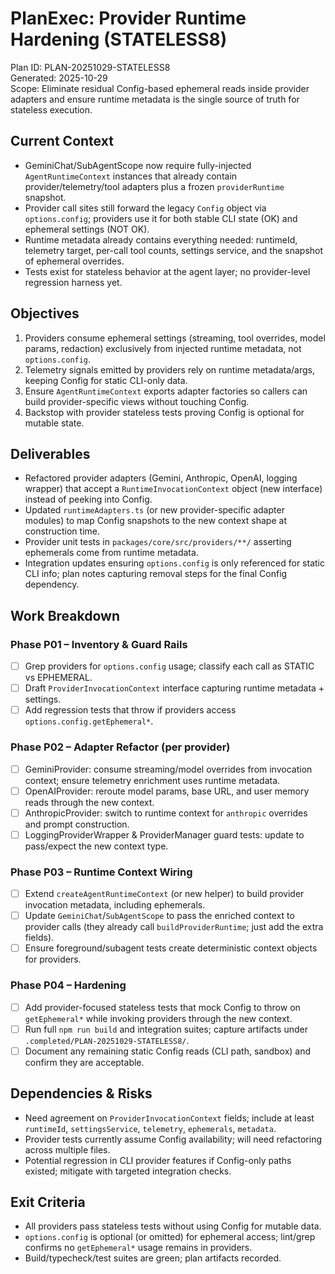 # PlanExec: Provider Runtime Hardening (STATELESS8)

Plan ID: PLAN-20251029-STATELESS8  
Generated: 2025-10-29  
Scope: Eliminate residual Config-based ephemeral reads inside provider adapters and ensure runtime metadata is the single source of truth for stateless execution.

## Current Context

- GeminiChat/SubAgentScope now require fully-injected `AgentRuntimeContext` instances that already contain provider/telemetry/tool adapters plus a frozen `providerRuntime` snapshot.
- Provider call sites still forward the legacy `Config` object via `options.config`; providers use it for both stable CLI state (OK) and ephemeral settings (NOT OK).
- Runtime metadata already contains everything needed: runtimeId, telemetry target, per-call tool counts, settings service, and the snapshot of ephemeral overrides.
- Tests exist for stateless behavior at the agent layer; no provider-level regression harness yet.

## Objectives

1. Providers consume ephemeral settings (streaming, tool overrides, model params, redaction) exclusively from injected runtime metadata, not `options.config`.
2. Telemetry signals emitted by providers rely on runtime metadata/args, keeping Config for static CLI-only data.
3. Ensure `AgentRuntimeContext` exports adapter factories so callers can build provider-specific views without touching Config.
4. Backstop with provider stateless tests proving Config is optional for mutable state.

## Deliverables

- Refactored provider adapters (Gemini, Anthropic, OpenAI, logging wrapper) that accept a `RuntimeInvocationContext` object (new interface) instead of peeking into Config.
- Updated `runtimeAdapters.ts` (or new provider-specific adapter modules) to map Config snapshots to the new context shape at construction time.
- Provider unit tests in `packages/core/src/providers/**/` asserting ephemerals come from runtime metadata.
- Integration updates ensuring `options.config` is only referenced for static CLI info; plan notes capturing removal steps for the final Config dependency.

## Work Breakdown

### Phase P01 – Inventory & Guard Rails
- [ ] Grep providers for `options.config` usage; classify each call as STATIC vs EPHEMERAL.
- [ ] Draft `ProviderInvocationContext` interface capturing runtime metadata + settings.
- [ ] Add regression tests that throw if providers access `options.config.getEphemeral*`.

### Phase P02 – Adapter Refactor (per provider)
- [ ] GeminiProvider: consume streaming/model overrides from invocation context; ensure telemetry enrichment uses runtime metadata.
- [ ] OpenAIProvider: reroute model params, base URL, and user memory reads through the new context.
- [ ] AnthropicProvider: switch to runtime context for `anthropic` overrides and prompt construction.
- [ ] LoggingProviderWrapper & ProviderManager guard tests: update to pass/expect the new context type.

### Phase P03 – Runtime Context Wiring
- [ ] Extend `createAgentRuntimeContext` (or new helper) to build provider invocation metadata, including ephemerals.
- [ ] Update `GeminiChat`/`SubAgentScope` to pass the enriched context to provider calls (they already call `buildProviderRuntime`; just add the extra fields).
- [ ] Ensure foreground/subagent tests create deterministic context objects for providers.

### Phase P04 – Hardening
- [ ] Add provider-focused stateless tests that mock Config to throw on `getEphemeral*` while invoking providers through the new context.
- [ ] Run full `npm run build` and integration suites; capture artifacts under `.completed/PLAN-20251029-STATELESS8/`.
- [ ] Document any remaining static Config reads (CLI path, sandbox) and confirm they are acceptable.

## Dependencies & Risks

- Need agreement on `ProviderInvocationContext` fields; include at least `runtimeId`, `settingsService`, `telemetry`, `ephemerals`, `metadata`.
- Provider tests currently assume Config availability; will need refactoring across multiple files.
- Potential regression in CLI provider features if Config-only paths existed; mitigate with targeted integration checks.

## Exit Criteria

- All providers pass stateless tests without using Config for mutable data.
- `options.config` is optional (or omitted) for ephemeral access; lint/grep confirms no `getEphemeral*` usage remains in providers.
- Build/typecheck/test suites are green; plan artifacts recorded.
